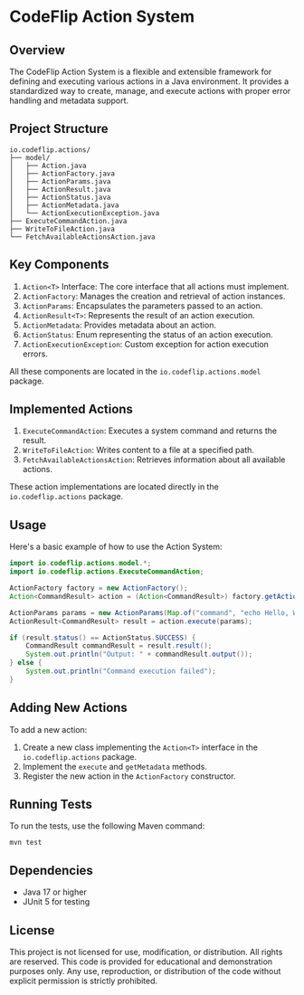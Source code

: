 # CodeFlip Action System

## Overview

The CodeFlip Action System is a flexible and extensible framework for defining and executing various actions in a Java environment. It provides a standardized way to create, manage, and execute actions with proper error handling and metadata support.

## Project Structure

```
io.codeflip.actions/
├── model/
│   ├── Action.java
│   ├── ActionFactory.java
│   ├── ActionParams.java
│   ├── ActionResult.java
│   ├── ActionStatus.java
│   ├── ActionMetadata.java
│   └── ActionExecutionException.java
├── ExecuteCommandAction.java
├── WriteToFileAction.java
└── FetchAvailableActionsAction.java
```

## Key Components

1. `Action<T>` Interface: The core interface that all actions must implement.
2. `ActionFactory`: Manages the creation and retrieval of action instances.
3. `ActionParams`: Encapsulates the parameters passed to an action.
4. `ActionResult<T>`: Represents the result of an action execution.
5. `ActionMetadata`: Provides metadata about an action.
6. `ActionStatus`: Enum representing the status of an action execution.
7. `ActionExecutionException`: Custom exception for action execution errors.

All these components are located in the `io.codeflip.actions.model` package.

## Implemented Actions

1. `ExecuteCommandAction`: Executes a system command and returns the result.
2. `WriteToFileAction`: Writes content to a file at a specified path.
3. `FetchAvailableActionsAction`: Retrieves information about all available actions.

These action implementations are located directly in the `io.codeflip.actions` package.

## Usage

Here's a basic example of how to use the Action System:

```java
import io.codeflip.actions.model.*;
import io.codeflip.actions.ExecuteCommandAction;

ActionFactory factory = new ActionFactory();
Action<CommandResult> action = (Action<CommandResult>) factory.getAction("ExecuteCommand");

ActionParams params = new ActionParams(Map.of("command", "echo Hello, World!"));
ActionResult<CommandResult> result = action.execute(params);

if (result.status() == ActionStatus.SUCCESS) {
    CommandResult commandResult = result.result();
    System.out.println("Output: " + commandResult.output());
} else {
    System.out.println("Command execution failed");
}
```

## Adding New Actions

To add a new action:

1. Create a new class implementing the `Action<T>` interface in the `io.codeflip.actions` package.
2. Implement the `execute` and `getMetadata` methods.
3. Register the new action in the `ActionFactory` constructor.

## Running Tests

To run the tests, use the following Maven command:

```
mvn test
```

## Dependencies

- Java 17 or higher
- JUnit 5 for testing


## License

This project is not licensed for use, modification, or distribution. All rights are reserved. This code is provided for educational and demonstration purposes only. Any use, reproduction, or distribution of the code without explicit permission is strictly prohibited.